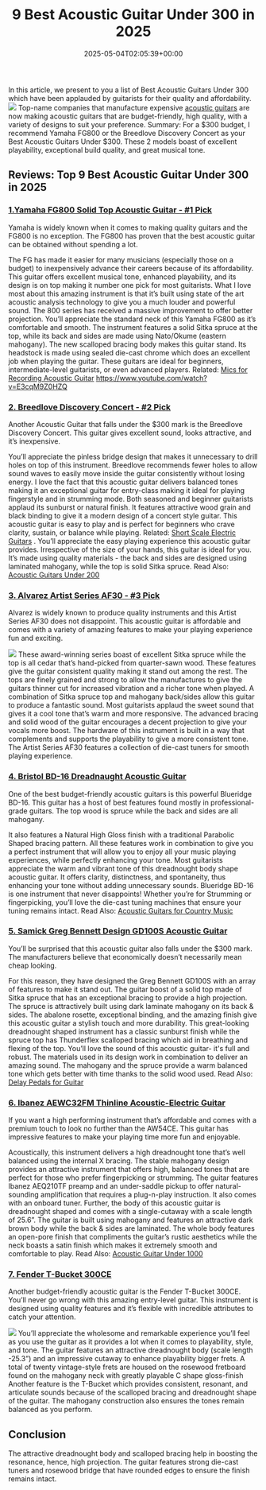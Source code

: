 ﻿---
layout: post
title: 9 Best Acoustic Guitar Under 300 in 2025
date: '2025-05-04T02:05:39+00:00'
categories:
- Acoustic Guitars
tags: []
slug: /best-acoustic-guitar-under-300/
lastmod: 2025-05-07T12:21:23+03:00
---

In this article, we present to you a list of Best Acoustic Guitars Under 300 which have been applauded by guitarists for their quality and affordability.
![](/assets/img/12/Pest-Control.jpg)
Top-name companies that manufacture expensive
[acoustic guitars](https://en.wikipedia.org/wiki/Acoustic_guitar)
are now making acoustic guitars that are budget-friendly, high quality, with a variety of designs to suit your preference.
Summary: For a $300 budget, I recommend Yamaha FG800 or the Breedlove Discovery Concert as your Best Acoustic Guitars Under $300. These 2 models boast of excellent playability, exceptional build quality, and great musical tone.
## Reviews: Top 9 Best Acoustic Guitar Under 300 in 2025
### [1.Yamaha FG800 Solid Top Acoustic Guitar - #1 Pick](https://www.amazon.com/dp/B01C92QHLC/?tag=p-policy-20)
Yamaha is widely known when it comes to making quality guitars and the FG800 is no exception. The FG800 has proven that the best acoustic guitar can be obtained without spending a lot.

The FG has made it easier for many musicians (especially those on a budget) to inexpensively advance their careers because of its affordability. This guitar offers excellent musical tone, enhanced playability, and its design is on top making it number one pick for most guitarists.
What I love most about this amazing instrument is that it’s built using state of the art acoustic analysis technology to give you a much louder and powerful sound. The 800 series has received a massive improvement to offer better projection.
You’ll appreciate the standard neck of this Yamaha FG800 as it’s comfortable and smooth. The instrument features a solid Sitka spruce at the top, while its back and sides are made using Nato/Okume (eastern mahogany).
The new scalloped bracing body makes this guitar stand. Its headstock is made using sealed die-cast chrome which does an excellent job when playing the guitar.
These guitars are ideal for beginners, intermediate-level guitarists, or even advanced players. Related:
[Mics for Recording Acoustic Guitar](https://pestpolicy.com/best-mics-for-recording-acoustic-guitar/)
https://www.youtube.com/watch?v=E3cqM9Z0HZQ
### [2. Breedlove Discovery Concert - #2 Pick](https://www.amazon.com/dp/B00HWIC3JY/?tag=p-policy-20)
Another Acoustic Guitar that falls under the $300 mark is the Breedlove Discovery Concert. This guitar gives excellent sound, looks attractive, and it’s inexpensive.

You’ll appreciate the pinless bridge design that makes it unnecessary to drill holes on top of this instrument. Breedlove recommends fewer holes to allow sound waves to easily move inside the guitar consistently without losing energy.
I love the fact that this acoustic guitar delivers balanced tones making it an exceptional guitar for entry-class making it ideal for playing fingerstyle and in strumming mode.
Both seasoned and beginner guitarists applaud its sunburst or natural finish. It features attractive wood grain and black binding to give it a modern design of a concert style guitar.
This acoustic guitar is easy to play and is perfect for beginners who crave clarity, sustain, or balance while playing. Related:
[Short Scale Electric Guitars](https://pestpolicy.com/best-short-scale-electric-guitars/)
.
You’ll appreciate the easy playing experience this acoustic guitar provides. Irrespective of the size of your hands, this guitar is ideal for you. It’s made using quality materials - the back and sides are designed using laminated mahogany, while the top is solid Sitka spruce.
Read Also:
[Acoustic Guitars Under 200](https://pestpolicy.com/best-acoustic-guitars-under-200/)
### [3. Alvarez Artist Series AF30 - #3 Pick](https://www.amazon.com/dp/B07DP3PP94/?tag=p-policy-20)
Alvarez is widely known to produce quality instruments and this Artist Series AF30 does not disappoint. This acoustic guitar is affordable and comes with a variety of amazing features to make your playing experience fun and exciting.

![](/assets/img/e/ir)
These award-winning series boast of excellent Sitka spruce while the top is all cedar that’s hand-picked from quarter-sawn wood. These features give the guitar consistent quality making it stand out among the rest.
The tops are finely grained and strong to allow the manufactures to give the guitars thinner cut for increased vibration and a richer tone when played.
A combination of Sitka spruce top and mahogany back/sides allow this guitar to produce a fantastic sound. Most guitarists applaud the sweet sound that gives it a cool tone that’s warm and more responsive.
The advanced bracing and solid wood of the guitar encourages a decent projection to give your vocals more boost.
The hardware of this instrument is built in a way that complements and supports the playability to give a more consistent tone. The Artist Series AF30 features a collection of die-cast tuners for smooth playing experience.
### [4. Bristol BD-16 Dreadnaught Acoustic Guitar](https://www.amazon.com/dp/B001OMI41A/?tag=p-policy-20)
One of the best budget-friendly acoustic guitars is this powerful Blueridge BD-16. This guitar has a host of best features found mostly in professional-grade guitars. The top wood is spruce while the back and sides are all mahogany.

It also features a Natural High Gloss finish with a traditional Parabolic Shaped bracing pattern. All these features work in combination to give you a perfect instrument that will allow you to enjoy all your music playing experiences, while perfectly enhancing your tone.
Most guitarists appreciate the warm and vibrant tone of this dreadnought body shape acoustic guitar. It offers clarity, distinctness, and spontaneity, thus enhancing your tone without adding unnecessary sounds.
Blueridge BD-16 is one instrument that never disappoints! Whether you’re for Strumming or fingerpicking, you’ll love the die-cast tuning machines that ensure your tuning remains intact.
Read Also:
[Acoustic Guitars for Country Music](https://pestpolicy.com/best-acoustic-guitars-for-country-music/)
### [5. Samick Greg Bennett Design GD100S Acoustic Guitar](https://www.amazon.com/dp/B00AH9PGNK/?tag=p-policy-20)
You’ll be surprised that this acoustic guitar also falls under the $300 mark. The manufacturers believe that economically doesn’t necessarily mean cheap looking.

For this reason, they have designed the Greg Bennett GD100S with an array of features to make it stand out.
The guitar boost of a solid top made of Sitka spruce that has an exceptional bracing to provide a high projection.
The spruce is attractively built using dark laminate mahogany on its back & sides. The abalone rosette, exceptional binding, and the amazing finish give this acoustic guitar a stylish touch and more durability.
This great-looking dreadnought shaped instrument has a classic sunburst finish while the spruce top has Thunderflex scalloped bracing which aid in breathing and flexing of the top.
You’ll love the sound of this acoustic guitar- it's full and robust. The materials used in its design work in combination to deliver an amazing sound. The mahogany and the spruce provide a warm balanced tone which gets better with time thanks to the solid wood used.
Read Also:
[Delay Pedals for Guitar](https://pestpolicy.com/best-delay-pedals-for-guitar/)
### [6. Ibanez AEWC32FM Thinline Acoustic-Electric Guitar](https://www.amazon.com/dp/B075SXKPNV/?tag=p-policy-20)
If you want a high performing instrument that’s affordable and comes with a premium touch to look no further than the AW54CE. This guitar has impressive features to make your playing time more fun and enjoyable.

Acoustically, this instrument delivers a high dreadnought tone that’s well balanced using the internal X bracing. The stable mahogany design provides an attractive instrument that offers high, balanced tones that are perfect for those who prefer fingerpicking or strumming.
The guitar features Ibanez AEQ210TF preamp and an under-saddle pickup to offer natural-sounding amplification that requires a plug-n-play instruction. It also comes with an onboard tuner.
Further, the body of this acoustic guitar is dreadnought shaped and comes with a single-cutaway with a scale length of 25.6”. The guitar is built using mahogany and features an attractive dark brown body while the back & sides are laminated.
The whole body features an open-pore finish that compliments the guitar’s rustic aesthetics while the neck boasts a satin finish which makes it extremely smooth and comfortable to play.
Read Also:
[Acoustic Guitar Under 1000](https://pestpolicy.com/best-acoustic-guitar-under-1000/)
### [7. Fender T-Bucket 300CE](https://www.amazon.com/dp/B07DP3PP94/?tag=p-policy-20)
Another budget-friendly acoustic guitar is the Fender T-Bucket 300CE. You’ll never go wrong with this amazing entry-level guitar. This instrument is designed using quality features and it’s flexible with incredible attributes to catch your attention.

![](/assets/img/e/ir)
You’ll appreciate the wholesome and remarkable experience you’ll feel as you use the guitar as it provides a lot when it comes to playability, style, and tone.
The guitar features an attractive dreadnought body (scale length -25.3”) and an impressive cutaway to enhance playability bigger frets. A total of twenty vintage-style frets are housed on the rosewood fretboard found on the mahogany neck with greatly playable C shape gloss-finish
Another feature is the T-Bucket which provides consistent, resonant, and articulate sounds because of the scalloped bracing and dreadnought shape of the guitar. The mahogany construction also ensures the tones remain balanced as you perform.
## Conclusion
The attractive dreadnought body and scalloped bracing help in boosting the resonance, hence, high projection.
The guitar features strong die-cast tuners and rosewood bridge that have rounded edges to ensure the finish remains intact.